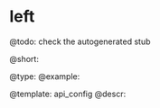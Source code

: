 left
=============

@todo:
	check the autogenerated stub


@short:
	

@type: 
@example:


@template:	api_config
@descr:


